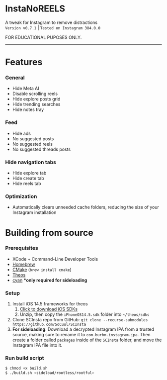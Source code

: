# InstaNoREELS
A tweak for Instagram to remove distractions \
`Version v0.7.1` | `Tested on Instagram 384.0.0`

FOR EDUCATIONAL PUPOSES ONLY.

---

# Features
### General
- Hide Meta AI
- Disable scrolling reels
- Hide explore posts grid
- Hide trending searches
- Hide notes tray

### Feed
- Hide ads
- No suggested posts
- No suggested reels
- No suggested threads posts

### Hide navigation tabs
- Hide explore tab
- Hide create tab
- Hide reels tab

### Optimization
- Automatically clears unneeded cache folders, reducing the size of your Instagram installation

# Building from source
### Prerequisites
- XCode + Command-Line Developer Tools
- [Homebrew](https://brew.sh/#install)
- [CMake](https://formulae.brew.sh/formula/cmake#default) (`brew install cmake`)
- [Theos](https://theos.dev/docs/installation)
- [cyan](https://github.com/asdfzxcvbn/pyzule-rw?tab=readme-ov-file#install-instructions) **\*only required for sideloading**

### Setup
1. Install iOS 14.5 frameworks for theos
   1. [Click to download iOS SDKs](https://github.com/xybp888/iOS-SDKs/archive/refs/heads/master.zip)
   2. Unzip, then copy the `iPhoneOS14.5.sdk` folder into `~/theos/sdks`
2. Clone SCInsta repo from GitHub: `git clone --recurse-submodules https://github.com/SoCuul/SCInsta`
3. **For sideloading**: Download a decrypted Instagram IPA from a trusted source, making sure to rename it to `com.burbn.instagram.ipa`.
   Then create a folder called `packages` inside of the `SCInsta` folder, and move the Instagram IPA file into it. 

### Run build script
```sh
$ chmod +x build.sh
$ ./build.sh <sideload/rootless/rootful>
```
